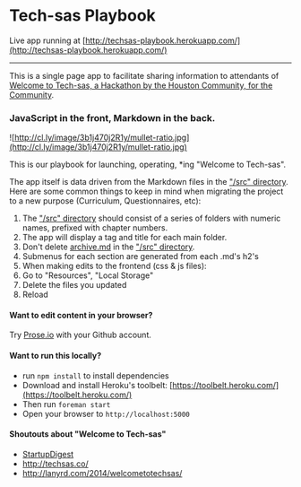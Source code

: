 Tech-sas Playbook
=======================

Live app running at [http://techsas-playbook.herokuapp.com/](http://techsas-playbook.herokuapp.com/)

---

This is a single page app to facilitate sharing information to attendants of [Welcome to Tech-sas, a Hackathon by the Houston Community, for the Community](http://techsas.co).

### JavaScript in the front, Markdown in the back.

![http://cl.ly/image/3b1j470j2R1y/mullet-ratio.jpg](http://cl.ly/image/3b1j470j2R1y/mullet-ratio.jpg)

This is our playbook for launching, operating, *ing "Welcome to Tech-sas".

The app itself is data driven from the Markdown files in the ["/src" directory](./src). Here are some common things to keep in mind when migrating the project to a new purpose (Curriculum, Questionnaires, etc):

1. The ["/src" directory](./src) should consist of a series of folders with numeric names, prefixed with chapter numbers.
2. The app will display a tag and title for each main folder.
3. Don't delete [archive.md](./src/archive.md) in the ["/src" directory](./src).
4. Submenus for each section are generated from each .md's h2's
5. When making edits to the frontend (css & js files):
  1. Go to "Resources", "Local Storage"
  2. Delete the files you updated
  3. Reload

#### Want to edit content in your browser?

Try [Prose.io](http://prose.io) with your Github account.

#### Want to run this locally?

- run `npm install` to install dependencies
- Download and install Heroku's toolbelt: [https://toolbelt.heroku.com/](https://toolbelt.heroku.com/)
- Then run `foreman start`
- Open your browser to `http://localhost:5000`

#### Shoutouts about "Welcome to Tech-sas"

- [StartupDigest](http://us1.campaign-archive1.com/?u=92be899ef5a892c60b4a6cd97&id=49f16c2093&e=16e90952db)
- http://techsas.co/
- http://lanyrd.com/2014/welcometotechsas/
